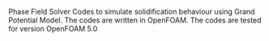 Phase Field Solver
Codes to simulate solidification behaviour using Grand Potential Model. The codes are written in OpenFOAM. The codes are tested for version OpenFOAM 5.0
